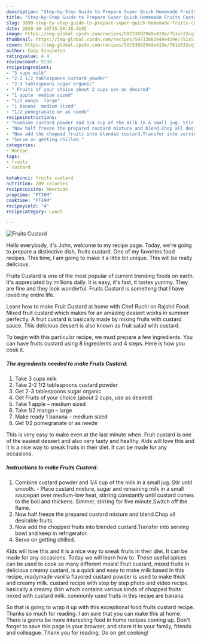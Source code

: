 ```yaml
---
description: "Step-by-Step Guide to Prepare Super Quick Homemade Fruits Custard"
title: "Step-by-Step Guide to Prepare Super Quick Homemade Fruits Custard"
slug: 3890-step-by-step-guide-to-prepare-super-quick-homemade-fruits-custard
date: 2020-10-18T15:50:38.919Z
image: https://img-global.cpcdn.com/recipes/59733802949e419e/751x532cq70/fruits-custard-recipe-main-photo.jpg
thumbnail: https://img-global.cpcdn.com/recipes/59733802949e419e/751x532cq70/fruits-custard-recipe-main-photo.jpg
cover: https://img-global.cpcdn.com/recipes/59733802949e419e/751x532cq70/fruits-custard-recipe-main-photo.jpg
author: Cody Singleton
ratingvalue: 4.4
reviewcount: 9138
recipeingredient:
- "3 cups milk"
- "2-2 1/2 tablespoons custard powder"
- "2-3 tablespoons sugar organic"
- " Fruits of your choice about 2 cups use as desired"
- "1 apple  medium sized"
- "1/2 mango  large"
- "1 banana  medium sized"
- "1/2 pomegranate or as neede"
recipeinstructions:
- "Combine custard powder and 1/4 cup of the milk in a small jug. Stir until smooth.  Place custard mixture, sugar and remaining milk in a small saucepan over medium-low heat, stirring constantly until custard comes to the boil and thickens. Simmer, stirring for five minute.Switch off the flame."
- "Now half freeze the prepared custard mixture and blend.Chop all desirable fruits."
- "Now add the chopped fruits into blended custard.Transfer into serving bowl and keep in refrigerator."
- "Serve on getting chilled."
categories:
- Recipe
tags:
- fruits
- custard

katakunci: fruits custard 
nutrition: 209 calories
recipecuisine: American
preptime: "PT36M"
cooktime: "PT49M"
recipeyield: "4"
recipecategory: Lunch

---
```



![Fruits Custard](https://img-global.cpcdn.com/recipes/59733802949e419e/751x532cq70/fruits-custard-recipe-main-photo.jpg)

Hello everybody, it's John, welcome to my recipe page. Today, we're going to prepare a distinctive dish, fruits custard. One of my favorites food recipes. This time, I am going to make it a little bit unique. This will be really delicious.

Fruits Custard is one of the most popular of current trending foods on earth. It's appreciated by millions daily. It is easy, it's fast, it tastes yummy. They are fine and they look wonderful. Fruits Custard is something that I have loved my entire life.

Learn how to make Fruit Custard at home with Chef Ruchi on Rajshri Food. Mixed fruit custard which makes for an amazing dessert works in summer perfectly. A fruit custard is basically made by mixing fruits with custard sauce. This delicious dessert is also known as fruit salad with custard.


To begin with this particular recipe, we must prepare a few ingredients. You can have fruits custard using 8 ingredients and 4 steps. Here is how you cook it.

<!--inarticleads1-->

##### The ingredients needed to make Fruits Custard:

1. Take 3 cups milk
1. Take 2-2 1/2 tablespoons custard powder
1. Get 2-3 tablespoons sugar organic
1. Get  Fruits of your choice (about 2 cups, use as desired)
1. Take 1 apple – medium sized
1. Take 1/2 mango – large
1. Make ready 1 banana – medium sized
1. Get 1/2 pomegranate or as neede


This is very easy to make even at the last minute when. Fruit custard is one of the easiest dessert and also very tasty and healthy. Kids will love this and it is a nice way to sneak fruits in their diet. It can be made for any occasions. 

<!--inarticleads2-->

##### Instructions to make Fruits Custard:

1. Combine custard powder and 1/4 cup of the milk in a small jug. Stir until smooth.  - Place custard mixture, sugar and remaining milk in a small saucepan over medium-low heat, stirring constantly until custard comes to the boil and thickens. Simmer, stirring for five minute.Switch off the flame.
1. Now half freeze the prepared custard mixture and blend.Chop all desirable fruits.
1. Now add the chopped fruits into blended custard.Transfer into serving bowl and keep in refrigerator.
1. Serve on getting chilled.


Kids will love this and it is a nice way to sneak fruits in their diet. It can be made for any occasions. Today we will learn how to. These useful spices can be used to cook so many different meals! Fruit custard, mixed fruits in delicious creamy custard, is a quick and easy to make milk based In this recipe, readymade vanilla flavored custard powder is used to make thick and creamy milk. custard recipe with step by step photo and video recipe. basically a creamy dish which contains various kinds of chopped fruits mixed with custard milk. commonly used fruits in this recipe are banana. 

So that is going to wrap it up with this exceptional food fruits custard recipe. Thanks so much for reading. I am sure that you can make this at home. There is gonna be more interesting food in home recipes coming up. Don't forget to save this page in your browser, and share it to your family, friends and colleague. Thank you for reading. Go on get cooking!
